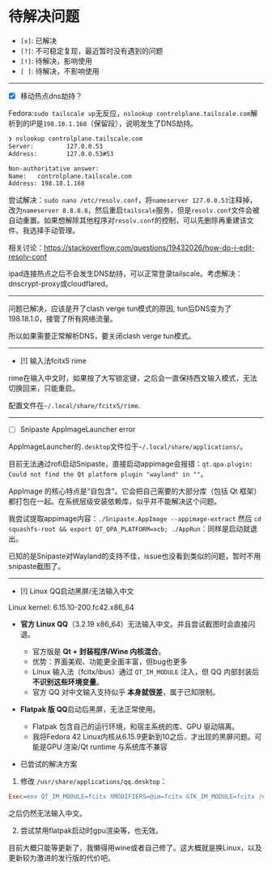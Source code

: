 # 待解决问题

- `[x]`: 已解决
- `[?]`: 不可稳定复现，最近暂时没有遇到的问题
- `[!]`: 待解决，影响使用
- `[ ]`: 待解决，不影响使用

---

- [x] 移动热点dns劫持？

Fedora:`sudo tailscale up`无反应，`nslookup controlplane.tailscale.com`解析到的IP是`198.18.1.168`（保留段），说明发生了DNS劫持。

```bash
❯ nslookup controlplane.tailscale.com
Server:         127.0.0.53
Address:        127.0.0.53#53

Non-authoritative answer:
Name:   controlplane.tailscale.com
Address: 198.18.1.168
```

尝试解决：`sudo nano /etc/resolv.conf`，将`nameserver 127.0.0.53`注释掉，改为`nameserver 8.8.8.8`，然后重启`tailscale`服务，但是`resolv.conf`文件会被自动重置。如果想解除其他程序对`resolv.conf`的控制，可以先删除再重建该文件。我选择手动管理。

相关讨论：https://stackoverflow.com/questions/19432026/how-do-i-edit-resolv-conf

ipad连接热点之后不会发生DNS劫持，可以正常登录tailscale。考虑解决：dnscrypt-proxy或cloudflared。

---

问题已解决，应该是开了clash verge tun模式的原因, tun后DNS变为了198.18.1.0，接管了所有网络流量。

所以如果需要正常解析DNS，要关闭clash verge tun模式。

---

- [!] 输入法fcitx5 rime

rime在输入中文时，如果按了大写锁定键，之后会一直保持西文输入模式，无法切换回来，只能重启。

配置文件在`~/.local/share/fcitx5/rime`.

---

- [ ] Snipaste AppImageLauncher error

AppImageLauncher的`.desktop`文件位于`~/.local/share/applications/`。

目前无法通过rofi启动Snipaste，直接启动appimage会报错：`qt.qpa.plugin: Could not find the Qt platform plugin "wayland" in ""`。

AppImage 的核心特点是“自包含”。它会把自己需要的大部分库（包括 Qt 框架）都打包在一起。在系统层级安装依赖库，似乎并不能解决这个问题。

我尝试提取appimage内容：`./Snipaste.AppImage --appimage-extract` 然后 `cd squashfs-root && export QT_QPA_PLATFORM=xcb; ./AppRun`：同样是启动就退出。

已知的是Snipaste对Wayland的支持不佳，issue也没看到类似的问题，暂时不用snipaste截图了。

---

- [!] Linux QQ启动黑屏/无法输入中文

Linux kernel: 6.15.10-200.fc42.x86_64

* **官方 Linux QQ**（3.2.19 x86_64）无法输入中文。并且尝试截图时会直接闪退。
  * 官方版是 **Qt + 封装程序/Wine 内核混合**。
  * 优势：界面美观、功能更全面丰富，但bug也更多
  * Linux 输入法（fcitx/ibus）通过 `QT_IM_MODULE` 注入，但 QQ 内部封装后 **不识别这些环境变量**。
  * 官方 QQ 对中文输入支持似乎 **本身就很差**，属于已知限制。
* **Flatpak 版 QQ**启动后黑屏，无法正常使用。
  * Flatpak 包含自己的运行环境，和宿主系统的库、GPU 驱动隔离。
  * 我将Fedora 42 Linux内核从6.15.9更新到10之后，才出现的黑屏问题。可能是GPU 渲染/Qt runtime 与系统库不兼容

* 已尝试的解决方案

1. 修改 `/usr/share/applications/qq.desktop`：

```ini
Exec=env QT_IM_MODULE=fcitx XMODIFIERS=@im=fcitx GTK_IM_MODULE=fcitx /opt/QQ/qq %U
```

之后仍然无法输入中文。

2. 尝试禁用flatpak启动时gpu渲染等，也无效。

目前大概只能等更新了，我懒得用wine或者自己修了。这大概就是换Linux，以及更新较为激进的发行版的代价吧。